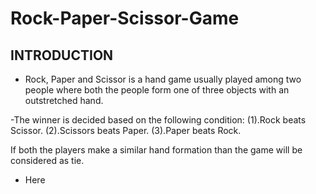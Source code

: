 # **Rock-Paper-Scissor-Game**

## INTRODUCTION

- Rock, Paper and Scissor is a hand game usually played among two people where both the people form one of three objects with an outstretched hand. 

-The winner is decided based on the following condition:
 (1).Rock beats Scissor. 
 (2).Scissors beats Paper.
 (3).Paper beats Rock.

 If both the players make a similar hand formation than the game will be considered as tie.
- Here 
